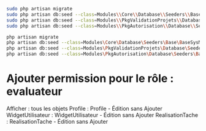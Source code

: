 ````bash
sudo php artisan migrate
sudo php artisan db:seed --class=Modules\\Core\\Database\\Seeders\\Base\\BaseSysModuleSeeder
sudo php artisan db:seed --class=Modules\\PkgValidationProjets\\Database\\Seeders\\EvaluateurSeeder
sudo php artisan db:seed --class=Modules\\PkgAutorisation\\Database\\Seeders\\Base\\BaseRoleSeeder
````
 
````bash
php artisan migrate
php artisan db:seed --class=Modules\Core\Database\Seeders\Base\BaseSysModuleSeeder
php artisan db:seed --class=Modules\PkgValidationProjets\Database\Seeders\EvaluateurSeeder
php artisan db:seed --class=Modules\PkgAutorisation\Database\Seeders\Base\BaseRoleSeeder

````

# Ajouter permission pour le rôle : evaluateur

Afficher : tous les objets
Profile : Profile - Édition sans Ajouter
WidgetUtilisateur : WidgetUtilisateur - Édition sans Ajouter 
RealisationTache : RealisationTache - Édition sans Ajouter 


